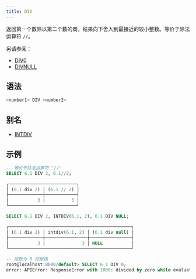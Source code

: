 ```yaml
---
title: DIV
---
```


返回第一个数除以第二个数的商，结果向下舍入到最接近的较小整数。等价于除法运算符 `//`。

另请参阅：

- [DIV0](div0.md)
- [DIVNULL](divnull.md)

## 语法

```sql
<number1> DIV <number2>
```

## 别名

- [INTDIV](intdiv.md)

## 示例

```sql
-- 等价于除法运算符 "//"
SELECT 6.1 DIV 2, 6.1//2;

┌──────────────────────────┐
│ (6.1 div 2) │ (6.1 // 2) │
├─────────────┼────────────┤
│           3 │          3 │
└──────────────────────────┘

SELECT 6.1 DIV 2, INTDIV(6.1, 2), 6.1 DIV NULL;

┌───────────────────────────────────────────────┐
│ (6.1 div 2) │ intdiv(6.1, 2) │ (6.1 div null) │
├─────────────┼────────────────┼────────────────┤
│           3 │              3 │ NULL           │
└───────────────────────────────────────────────┘

-- 除数为 0 时报错
root@localhost:8000/default> SELECT 6.1 DIV 0;
error: APIError: ResponseError with 1006: divided by zero while evaluating function `div(6.1, 0)`
```